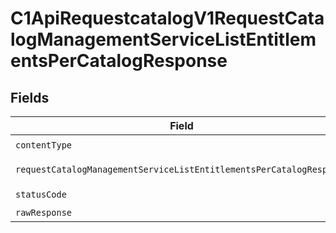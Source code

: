 # C1ApiRequestcatalogV1RequestCatalogManagementServiceListEntitlementsPerCatalogResponse


## Fields

| Field                                                                                                                                                                | Type                                                                                                                                                                 | Required                                                                                                                                                             | Description                                                                                                                                                          |
| -------------------------------------------------------------------------------------------------------------------------------------------------------------------- | -------------------------------------------------------------------------------------------------------------------------------------------------------------------- | -------------------------------------------------------------------------------------------------------------------------------------------------------------------- | -------------------------------------------------------------------------------------------------------------------------------------------------------------------- |
| `contentType`                                                                                                                                                        | *string*                                                                                                                                                             | :heavy_check_mark:                                                                                                                                                   | N/A                                                                                                                                                                  |
| `requestCatalogManagementServiceListEntitlementsPerCatalogResponse`                                                                                                  | [shared.RequestCatalogManagementServiceListEntitlementsPerCatalogResponse](../../models/shared/requestcatalogmanagementservicelistentitlementspercatalogresponse.md) | :heavy_minus_sign:                                                                                                                                                   | Successful response                                                                                                                                                  |
| `statusCode`                                                                                                                                                         | *number*                                                                                                                                                             | :heavy_check_mark:                                                                                                                                                   | N/A                                                                                                                                                                  |
| `rawResponse`                                                                                                                                                        | [AxiosResponse>](https://axios-http.com/docs/res_schema)                                                                                                             | :heavy_minus_sign:                                                                                                                                                   | N/A                                                                                                                                                                  |